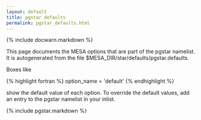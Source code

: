 ```yaml
---
layout: default
title: pgstar defaults
permalink: pgstar_defaults.html
---
```


{% include docwarn.markdown %}

This page documents the MESA options that are part of the pgstar
namelist.  It is autogenerated from the file
$MESA\_DIR/star/defaults/pgstar.defaults.

Boxes like

{% highlight fortran %}
option_name = 'default'
{% endhighlight %}

show the default value of each option.  To override the default
values, add an entry to the pgstar namelist in your inlist.

<div id="toc-container"></div>

{% include pgstar.markdown %}

